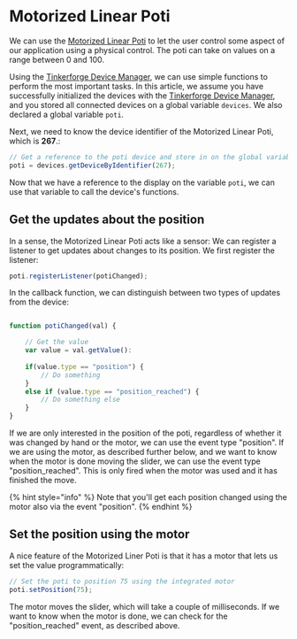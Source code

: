 # Motorized Linear Poti

We can use the [Motorized Linear Poti](https://www.tinkerforge.com/en/doc/Hardware/Bricklets/Motorized\_Linear\_Poti.html) to let the user control some aspect of our application using a physical control. The poti can take on values on a range between 0 and 100.&#x20;

Using the [Tinkerforge Device Manager](broken-reference), we can use simple functions to perform the most important tasks. In this article, we assume you have successfully initialized the devices with the [Tinkerforge Device Manager](broken-reference), and you stored all connected devices on a global variable `devices`. We also declared a global variable `poti`.

Next, we need to know the device identifier of the Motorized Linear Poti, which is **267**.:

```javascript
// Get a reference to the poti device and store in on the global variable
poti = devices.getDeviceByIdentifier(267);
```

Now that we have a reference to the display on the variable `poti`, we can use that variable to call the device's functions.

## Get the updates about the position

In a sense, the Motorized Linear Poti acts like a sensor: We can register a listener to get updates about changes to its position. We first register the listener:

```javascript
poti.registerListener(potiChanged);
```

In the callback function, we can distinguish between two types of updates from the device:

```javascript

function potiChanged(val) {

    // Get the value
    var value = val.getValue():
    
    if(value.type == "position") {
        // Do something
    }
    else if (value.type == "position_reached") {
        // Do something else
    }
}
```

If we are only interested in the position of the poti, regardless of whether it was changed by hand or the motor, we can use the event type "position". If we are using the motor, as described further below, and we want to know when the motor is done moving the slider, we can use the event type "position\_reached". This is only fired when the motor was used and it has finished the move.

{% hint style="info" %}
Note that you'll get each position changed using the motor also via the event "position".
{% endhint %}

## Set the position using the motor

A nice feature of the Motorized Liner Poti is that it has a motor that lets us set the value programmatically:

```javascript
// Set the poti to position 75 using the integrated motor
poti.setPosition(75);
```

The motor moves the slider, which will take a couple of milliseconds. If we want to know when the motor is done, we can check for the "position\_reached" event, as described above.
